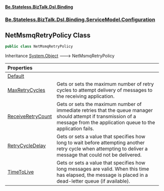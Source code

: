 #### [Be.Stateless.BizTalk.Dsl.Binding](README.md 'README')
### [Be.Stateless.BizTalk.Dsl.Binding.ServiceModel.Configuration](Be.Stateless.BizTalk.Dsl.Binding.ServiceModel.Configuration.md 'Be.Stateless.BizTalk.Dsl.Binding.ServiceModel.Configuration')

## NetMsmqRetryPolicy Class

```csharp
public class NetMsmqRetryPolicy
```

Inheritance [System.Object](https://docs.microsoft.com/en-us/dotnet/api/System.Object 'System.Object') &#129106; NetMsmqRetryPolicy

| Properties | |
| :--- | :--- |
| [Default](NetMsmqRetryPolicy.Default.md 'Be.Stateless.BizTalk.Dsl.Binding.ServiceModel.Configuration.NetMsmqRetryPolicy.Default') | |
| [MaxRetryCycles](NetMsmqRetryPolicy.MaxRetryCycles.md 'Be.Stateless.BizTalk.Dsl.Binding.ServiceModel.Configuration.NetMsmqRetryPolicy.MaxRetryCycles') | Gets or sets the maximum number of retry cycles to attempt delivery of messages to the receiving application. |
| [ReceiveRetryCount](NetMsmqRetryPolicy.ReceiveRetryCount.md 'Be.Stateless.BizTalk.Dsl.Binding.ServiceModel.Configuration.NetMsmqRetryPolicy.ReceiveRetryCount') | Gets or sets the maximum number of immediate retries that the queue manager should attempt if transmission of a message from the application queue to the application fails. |
| [RetryCycleDelay](NetMsmqRetryPolicy.RetryCycleDelay.md 'Be.Stateless.BizTalk.Dsl.Binding.ServiceModel.Configuration.NetMsmqRetryPolicy.RetryCycleDelay') | Gets or sets a value that specifies how long to wait before attempting another retry cycle when attempting to deliver a message that could not be delivered. |
| [TimeToLive](NetMsmqRetryPolicy.TimeToLive.md 'Be.Stateless.BizTalk.Dsl.Binding.ServiceModel.Configuration.NetMsmqRetryPolicy.TimeToLive') | Gets or sets a value that specifies how long messages are valid. When this time has elapsed, the message is placed in a dead-letter queue (if available). |
